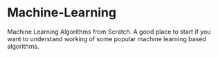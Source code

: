# Machine-Learning
Machine Learning Algorithms from Scratch. A good place to start if you want to understand working of some popular machine learning based algorithms. 
